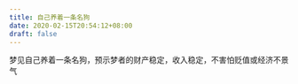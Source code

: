 ```yaml
---
title: 自己养着一条名狗
date: 2020-02-15T20:54:12+08:00
draft: false
---
```


梦见自己养着一条名狗，预示梦者的财产稳定，收入稳定，不害怕贬值或经济不景气